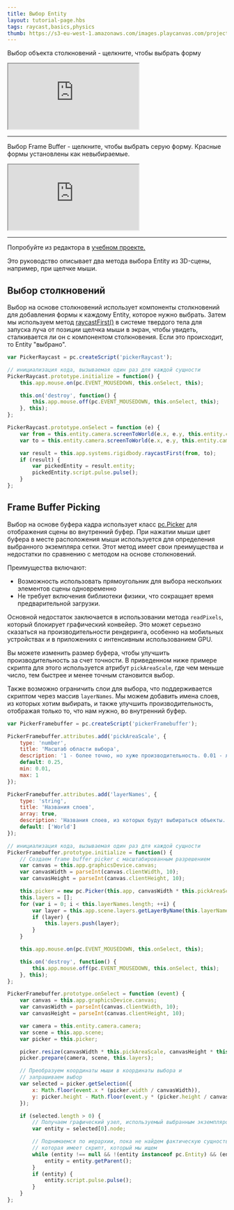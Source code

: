 ```yaml
---
title: Выбор Entity
layout: tutorial-page.hbs
tags: raycast,basics,physics
thumb: https://s3-eu-west-1.amazonaws.com/images.playcanvas.com/projects/12/405856/DS51PO-image-75.jpg
---
```


Выбор объекта столкновений - щелкните, чтобы выбрать форму

<iframe loading="lazy" src="https://playcanv.as/b/Ps1tTzWn/" title="Collision Picking"></iframe>

---

Выбор Frame Buffer - щелкните, чтобы выбрать серую форму. Красные формы установлены как невыбираемые.

<iframe loading="lazy" src="https://playcanv.as/b/ZQVQqgGU/" title="Frame Buffer Picking"></iframe>

---

Попробуйте из редактора в [учебном проекте.][1]

Это руководство описывает два метода выбора Entity из 3D-сцены, например, при щелчке мыши.

## Выбор столкновений

Выбор на основе столкновений использует компоненты столкновений для добавления формы к каждому Entity, которое нужно выбрать. Затем мы используем метод [raycastFirst()][2] в системе твердого тела для запуска луча от позиции щелчка мыши в экран, чтобы увидеть, сталкивается ли он с компонентом столкновения. Если это происходит, то Entity "выбрано".

```javascript
var PickerRaycast = pc.createScript('pickerRaycast');

// инициализация кода, вызываемая один раз для каждой сущности
PickerRaycast.prototype.initialize = function() {
    this.app.mouse.on(pc.EVENT_MOUSEDOWN, this.onSelect, this);

    this.on('destroy', function() {
        this.app.mouse.off(pc.EVENT_MOUSEDOWN, this.onSelect, this);
    }, this);
};

PickerRaycast.prototype.onSelect = function (e) {
    var from = this.entity.camera.screenToWorld(e.x, e.y, this.entity.camera.nearClip);
    var to = this.entity.camera.screenToWorld(e.x, e.y, this.entity.camera.farClip);

    var result = this.app.systems.rigidbody.raycastFirst(from, to);
    if (result) {
        var pickedEntity = result.entity;
        pickedEntity.script.pulse.pulse();
    }
};
```

## Frame Buffer Picking

Выбор на основе буфера кадра использует класс [pc.Picker][3] для отображения сцены во внутренний буфер. При нажатии мыши цвет буфера в месте расположения мыши используется для определения выбранного экземпляра сетки. Этот метод имеет свои преимущества и недостатки по сравнению с методом на основе столкновений.

Преимущества включают:

* Возможность использовать прямоугольник для выбора нескольких элементов сцены одновременно
* Не требует включения библиотеки физики, что сокращает время предварительной загрузки.

Основной недостаток заключается в использовании метода `readPixels`, который блокирует графический конвейер. Это может серьезно сказаться на производительности рендеринга, особенно на мобильных устройствах и в приложениях с интенсивным использованием GPU.

Вы можете изменить размер буфера, чтобы улучшить производительность за счет точности. В приведенном ниже примере скрипта для этого используется атрибут `pickAreaScale`, где чем меньше число, тем быстрее и менее точным становится выбор.

Также возможно ограничить слои для выбора, что поддерживается скриптом через массив `layerNames`. Мы можем добавить имена слоев, из которых хотим выбирать, и также улучшить производительность, отображая только то, что нам нужно, во внутренний буфер.

```javascript
var PickerFramebuffer = pc.createScript('pickerFramebuffer');

PickerFramebuffer.attributes.add('pickAreaScale', {
    type: 'number',
    title: 'Масштаб области выбора',
    description: '1 - более точно, но хуже производительность. 0.01 - лучшая производительность, но наименее точно. 0.25 - значение по умолчанию.',
    default: 0.25,
    min: 0.01,
    max: 1
});

PickerFramebuffer.attributes.add('layerNames', {
    type: 'string',
    title: 'Названия слоев',
    array: true,
    description: 'Названия слоев, из которых будут выбираться объекты.',
    default: ['World']
});

// инициализация кода, вызываемая один раз для каждой сущности
PickerFramebuffer.prototype.initialize = function() {
    // Создаем frame buffer picker с масштабированным разрешением
    var canvas = this.app.graphicsDevice.canvas;
    var canvasWidth = parseInt(canvas.clientWidth, 10);
    var canvasHeight = parseInt(canvas.clientHeight, 10);

    this.picker = new pc.Picker(this.app, canvasWidth * this.pickAreaScale, canvasHeight * this.pickAreaScale);
    this.layers = [];
    for (var i = 0; i < this.layerNames.length; ++i) {
        var layer = this.app.scene.layers.getLayerByName(this.layerNames[i]);
        if (layer) {
            this.layers.push(layer);
        }
    }

    this.app.mouse.on(pc.EVENT_MOUSEDOWN, this.onSelect, this);

    this.on('destroy', function() {
        this.app.mouse.off(pc.EVENT_MOUSEDOWN, this.onSelect, this);
    }, this);
};

PickerFramebuffer.prototype.onSelect = function (event) {
    var canvas = this.app.graphicsDevice.canvas;
    var canvasWidth = parseInt(canvas.clientWidth, 10);
    var canvasHeight = parseInt(canvas.clientHeight, 10);

    var camera = this.entity.camera.camera;
    var scene = this.app.scene;
    var picker = this.picker;

    picker.resize(canvasWidth * this.pickAreaScale, canvasHeight * this.pickAreaScale);
    picker.prepare(camera, scene, this.layers);

    // Преобразуем координаты мыши в координаты выбора и
    // запрашиваем выбор
    var selected = picker.getSelection({
        x: Math.floor(event.x * (picker.width / canvasWidth)),
        y: picker.height - Math.floor(event.y * (picker.height / canvasHeight))
    });

    if (selected.length > 0) {
        // Получаем графический узел, используемый выбранным экземпляром сетки
        var entity = selected[0].node;

        // Поднимаемся по иерархии, пока не найдем фактическую сущность
        // которая имеет скрипт, который мы ищем
        while (entity !== null && !(entity instanceof pc.Entity) && (entity.script && entity.script.pulse)) {
            entity = entity.getParent();
        }
        if (entity) {
            entity.script.pulse.pulse();
        }
    }
};
```

[1]: https://playcanvas.com/project/405856
[2]: /api/pc.RigidBodyComponentSystem.html#raycastFirst
[3]: /api/pc.Picker.html
